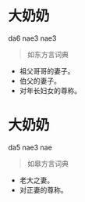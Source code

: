 # 大奶奶
da6 nae3 nae3
> 如东方言词典
- 祖父哥哥的妻子。
- 伯父的妻子。
- 对年长妇女的尊称。

# 大奶奶
da5 nae3 nae
> 如皋方言词典
- 老大之妻。
- 对正妻的尊称。
